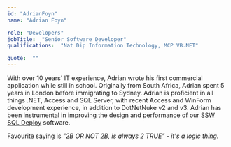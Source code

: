```yaml
---
id: "AdrianFoyn"
name: "Adrian Foyn"

role: "Developers"
jobTitle:  "Senior Software Developer"
qualifications:  "Nat Dip Information Technology, MCP VB.NET"

quote:  ""
---
```


With over 10 years' IT experience, Adrian wrote his first commercial application while still in school. Originally from South Africa, Adrian spent 5 years in London before immigrating to Sydney. Adrian is proficient in all things .NET, Access and SQL Server, with recent Access and WinForm development experience, in addition to DotNetNuke v2 and v3. Adrian has been instrumental in improving the design and performance of our [SSW SQL Deploy](https://www.ssw.com.au/ssw/SQLDeploy/) software. 

Favourite saying is *"2B OR NOT 2B, is always 2 TRUE" - it's a logic thing.*